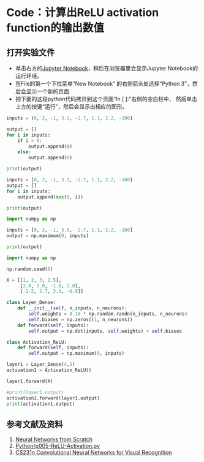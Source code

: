 # Code：计算出ReLU activation function的输出数值

## 打开实验文件

- 单击右方的[Jupyter Notebook](https://mybinder.org/v2/gh/ipython/ipython-in-depth/master?filepath=binder/Index.ipynb)，稍后在浏览器里会显示Jupyter Notebook的运行环境。
- 在File的第一个下拉菜单“New Notebook” 的右侧箭头处选择“Python 3”，然后会显示一个新的页面
- 把下面的这段python代码拷贝到这个页面“In [ ]:”右侧的空白栏中， 然后单击上方的按键“运行”，然后会显示出相应的图形。

```python
inputs = [0, 2, -1, 3.3, -2.7, 1.1, 2.2, -100]

output = []
for i in inputs:
	if i > 0:
		output.append(i)
	else:
		output.append(0)

print(output)
```

```python
inputs = [0, 2, -1, 3.3, -2.7, 1.1, 2.2, -100]
output = []
for i in inputs:
	output.append(max(0, i))

print(output)
```

```python
import numpy as np

inputs = [0, 2, -1, 3.3, -2.7, 1.1, 2.2, -100]
output = np.maximum(0, inputs)

print(output)
```

```python
import numpy as np 

np.random.seed(0)

X = [[1, 2, 3, 2.5],
     [2.0, 5.0, -1.0, 2.0],
     [-1.5, 2.7, 3.3, -0.8]]

class Layer_Dense:
    def __init__(self, n_inputs, n_neurons):
        self.weights = 0.10 * np.random.randn(n_inputs, n_neurons)
        self.biases = np.zeros((1, n_neurons))
    def forward(self, inputs):
        self.output = np.dot(inputs, self.weights) + self.biases

class Activation_ReLU:
    def forward(self, inputs):
        self.output = np.maximum(0, inputs)

layer1 = Layer_Dense(4,5)
activation1 = Activation_ReLU()

layer1.forward(X)

#print(layer1.output)
activation1.forward(layer1.output)
print(activation1.output)
```

## 参考文献及资料

1. [Neural Networks from Scratch](https://nnfs.io/)
2. [Python/p005-ReLU-Activation.py](https://github.com/Sentdex/NNfSiX/blob/master/Python/p005-ReLU-Activation.py)
3. [CS231n Convolutional Neural Networks for Visual Recognition](https://cs231n.github.io/neural-networks-case-study/)
